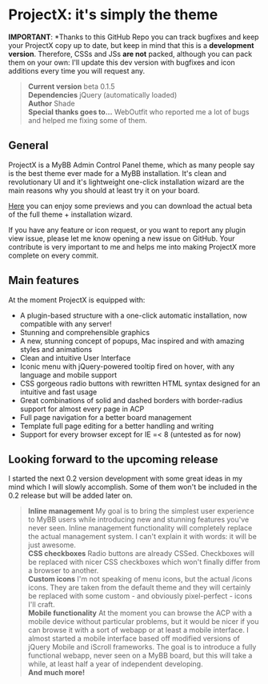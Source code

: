 ProjectX: it's simply the theme
===============================

**IMPORTANT**: *Thanks to this GitHub Repo you can track bugfixes and keep your ProjectX copy up to date, but keep in mind that this is a <strong>development version</strong>. Therefore, CSSs and JSs <strong>are not</strong> packed, although you can pack them on your own: I'll update this dev version with bugfixes and icon additions every time you will request any.

> **Current version** beta 0.1.5  
> **Dependencies** jQuery (automatically loaded)  
> **Author** Shade  
> **Special thanks goes to...** WebOutfit who reported me a lot of bugs and helped me fixing some of them.

General
-------

ProjectX is a MyBB Admin Control Panel theme, which as many people say is the best theme ever made for a MyBB installation. It's clean and revolutionary UI and it's lightweight one-click installation wizard are the main reasons why you should at least try it on your board.

[Here][2] you can enjoy some previews and you can download the actual beta of the full theme + installation wizard.

[2]: http://community.mybb.com/thread-129591.html

If you have any feature or icon request, or you want to report any plugin view issue, please let me know opening a new issue on GitHub. Your contribute is very important to me and helps me into making ProjectX more complete on every commit. 

Main features
-------------

At the moment ProjectX is equipped with:

* A plugin-based structure with a one-click automatic installation, now compatible with any server!
* Stunning and comprehensible graphics
* A new, stunning concept of popups, Mac inspired and with amazing styles and animations
* Clean and intuitive User Interface
* Iconic menu with jQuery-powered tooltip fired on hover, with any language and mobile support
* CSS gorgeous radio buttons with rewritten HTML syntax designed for an intuitive and fast usage
* Great combinations of solid and dashed borders with border-radius support for almost every page in ACP
* Full page navigation for a better board management
* Template full page editing for a better handling and writing
* Support for every browser except for IE =< 8 (untested as for now)

Looking forward to the upcoming release
-----------------------------------

I started the next 0.2 version development with some great ideas in my mind which I will slowly accomplish. Some of them won't be included in the 0.2 release but will be added later on.

> **Inline management** My goal is to bring the simplest user experience to MyBB users while introducing new and stunning features you've never seen. Inline management functionality will completely replace the actual management system. I can't explain it with words: it will be just awesome.  
> **CSS checkboxes** Radio buttons are already CSSed. Checkboxes will be replaced with nicer CSS checkboxes which won't finally differ from a browser to another.  
> **Custom icons** I'm not speaking of menu icons, but the actual /icons icons. They are taken from the default theme and they will certainly be replaced with some custom - and obviously pixel-perfect - icons I'll craft.  
> **Mobile functionality** At the moment you can browse the ACP with a mobile device without particular problems, but it would be nicer if you can browse it with a sort of webapp or at least a mobile interface. I almost started a mobile interface based off modified versions of jQuery Mobile and iScroll frameworks. The goal is to introduce a fully functional webapp, never seen on a MyBB board, but this will take a while, at least half a year of independent developing.  
> **And much more!**